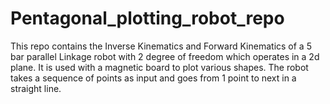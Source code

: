 # Pentagonal_plotting_robot_repo
This repo contains the Inverse Kinematics and Forward Kinematics of a 5 bar parallel Linkage robot with 2  degree of freedom which operates in a 2d plane. It is used with a magnetic board to plot various shapes. The robot takes a sequence of points as input and goes from 1 point to next in a straight line.
